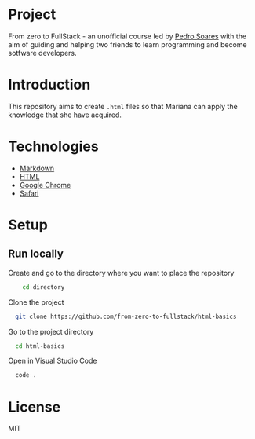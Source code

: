 # **Project**

From zero to FullStack - an unofficial course led by [Pedro Soares](https://github.com/pncsoares) with the aim of guiding and helping two friends to learn programming and become sotfware developers.  

# **Introduction**

This repository aims to create `.html` files so that Mariana can apply the knowledge that she have acquired.

# **Technologies**

- [Markdown](https://www.markdownguide.org/basic-syntax/)
- [HTML](https://www.w3schools.com/html/html_basic.asp)
- [Google Chrome](https://g.co/kgs/xStthu)
- [Safari](https://g.co/kgs/Qg5s21)

# **Setup**

## **Run locally**

Create and go to the directory where you want to place the repository  

```bash
    cd directory
```
Clone the project

```bash
  git clone https://github.com/from-zero-to-fullstack/html-basics
```

Go to the project directory

```bash
  cd html-basics
```

Open in Visual Studio Code

```bash
  code .
```

# **License**

MIT